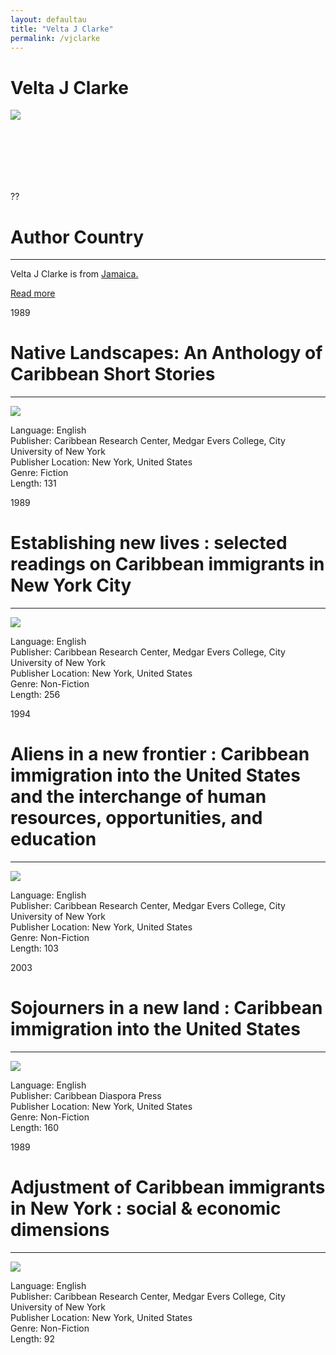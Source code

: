 ```yaml
---
layout: defaultau
title: "Velta J Clarke"
permalink: /vjclarke
---
```

<!-- partial:index.partial.html -->
<div class="content">
    <h1>Velta J Clarke</h1>
    <div class="quote">
        <div><img src="https://t4.ftcdn.net/jpg/03/40/12/49/360_F_340124934_bz3pQTLrdFpH92ekknuaTHy8JuXgG7fi.jpg" class="logo"></div>
    </div>
    <div class="timeline">
        <div style="padding-bottom:100px;"></div>
        <div class="block">
            <div class="date right"><p class="right">??</p></div>
            <div class="dot"></div>
            <div class="left first">
            <div class="author_country">
                <h1>Author Country</h1><hr>
            <div class="aclocation"><p>Velta J Clarke is from <a href="http://localhost:4000/4">Jamaica.</a></p></div>
              <div class="acreadmore">  <a href="#" target="_blank">Read more</a></div>
            </div>
            </div>
        </div>
        <div class="block">
            <div class="date left"><p class="left">1989</p></div>
            <div class="dot"></div>
            <div class="right">
                <h1>Native Landscapes: An Anthology of Caribbean Short Stories</h1><hr>
                <p><img src="https://t4.ftcdn.net/jpg/03/40/12/49/360_F_340124934_bz3pQTLrdFpH92ekknuaTHy8JuXgG7fi.jpg"></p>
                <p>
                Language: English<br>
                Publisher: Caribbean Research Center, Medgar Evers College, City University of New York<br>
                Publisher Location: New York, United States<br>
                Genre: Fiction<br>
                Length: 131<br>
                </p>
            </div>
        </div>
        <div class="block">
            <div class="date right"><p class="right">1989</p></div>
            <div class="dot"></div>
            <div class="left">
                <h1>Establishing new lives : selected readings on Caribbean immigrants in New York City</h1><hr>
                <p><img src="https://t4.ftcdn.net/jpg/03/40/12/49/360_F_340124934_bz3pQTLrdFpH92ekknuaTHy8JuXgG7fi.jpg"></p>
                <p>
                Language: English<br>
                Publisher: Caribbean Research Center, Medgar Evers College, City University of New York<br>
                Publisher Location: New York, United States<br>
                Genre: Non-Fiction<br>
                Length: 256<br>
                </p>
            </div>
        </div>
        <div class="block">
            <div class="date left"><p class="left hide">1994</p></div>
            <div class="dot"></div>
            <div class="right">
                <h1>Aliens in a new frontier : Caribbean immigration into the United States and the interchange of human resources, opportunities, and education</h1><hr>
                <p><img src="https://pictures.abebooks.com/inventory/md/md12532151020.jpg"></p>
                <p>Language: English<br>
                Publisher: Caribbean Research Center, Medgar Evers College, City University of New York<br>
                Publisher Location: New York, United States<br>
                Genre: Non-Fiction<br>
                Length: 103<br></p>
            </div>
        </div><div class="block">
            <div class="date right"><p class="right hide">2003</p></div>
            <div class="dot"></div>
            <div class="left">
                <h1>Sojourners in a new land : Caribbean immigration into the United States</h1><hr>
                <p><img src="https://t4.ftcdn.net/jpg/03/40/12/49/360_F_340124934_bz3pQTLrdFpH92ekknuaTHy8JuXgG7fi.jpg"></p>
                <p>Language: English<br>
                Publisher: Caribbean Diaspora Press<br>
                Publisher Location: New York, United States<br>
                Genre: Non-Fiction<br>
                Length: 160<br></p>
            </div>
        </div>
        <div class="block">
            <div class="date left"><p class="left hide">1989</p></div>
            <div class="dot"></div>
            <div class="right">
                <h1>Adjustment of Caribbean immigrants in New York : social & economic dimensions</h1><hr>
                <p><img src="https://t4.ftcdn.net/jpg/03/40/12/49/360_F_340124934_bz3pQTLrdFpH92ekknuaTHy8JuXgG7fi.jpg"></p>
                <p>Language: English<br>
                Publisher: Caribbean Research Center, Medgar Evers College, City University of New York<br>
                Publisher Location: New York, United States<br>
                Genre: Non-Fiction<br>
                Length: 92<br></p>
            </div>
        </div>



</div>
<!-- partial -->
  <script src='https://cdnjs.cloudflare.com/ajax/libs/jquery/3.1.1/jquery.min.js'></script><script  src="assets/js/authorscript.js"></script>
